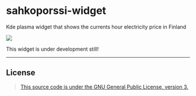 # sahkoporssi-widget
Kde plasma widget that shows the currents hour electricity price in Finland

![](https://cdn.discordapp.com/attachments/898172744754167850/1146526164832227498/Screenshot_20230830_222529.png)

This widget is under development still!

-----------------------------
## License
> [This source code is under the GNU General Public License, version 3.](https://www.gnu.org/licenses/gpl-3.0.txt)
